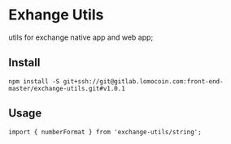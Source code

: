 # Exhange Utils

utils for exchange native app and web app;

## Install

```
npm install -S git+ssh://git@gitlab.lomocoin.com:front-end-master/exchange-utils.git#v1.0.1
```

## Usage

```
import { numberFormat } from 'exchange-utils/string';
```
